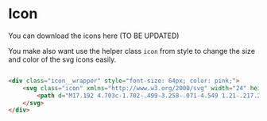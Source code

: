# Icon

You can download the icons here (TO BE UPDATED)

You make also want use the helper class `icon` from style to change the size and color of the svg icons easily.

```html

<div class="icon__wrapper" style="font-size: 64px; color: pink;">
    <svg class="icon" xmlns="http://www.w3.org/2000/svg" width="24" height="24" viewBox="0 0 24 24" focusable="false" fill="currentColor">
        <path d="M17.192 4.703c-1.702-.499-3.258-.071-4.549 1.21-.217.215-.093.213-.289.014-1.072-1.091-2.388-1.552-3.917-1.376-2.566.294-4.439 3-3.817 5.51.282 1.136.83 2.175 1.668 3.287 1.44 1.91 3.208 3.56 5.705 5.466.344.263.702.241 1.026-.023.188-.153.346-.277.685-.543l.024-.02c.489-.382.718-.565.991-.796 2.118-1.796 3.537-3.29 4.635-5.041.729-1.162 1.116-2.216 1.146-3.364l-.03-.32a3.948 3.948 0 0 0-.095-.619c-.43-1.727-1.514-2.896-3.183-3.385z"/>
    </svg>
</div>
```